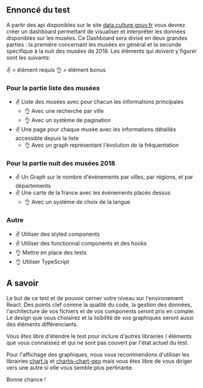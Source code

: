 ## Ennoncé du test
A partir des api disponibles sur le site [data.culture.gouv.fr][1] vous devrez créer un dashboard permettant de visualiser et interpréter les données disponibles sur les musées. Ce Dashboard sera divisé en deux grandes parties : la première concernant les musées en général et la seconde spécifique à la nuit des musées de 2018. Les éléments qui doivent y figurer sont les suivants:

✌ = élément requis
👌 = élément bonus

### Pour la partie liste des musées
- ✌ Liste des musées avec pour chacun les informations principales
  + 👌 Avec une recherche par ville
  + 👌 Avec un système de pagination
- ✌ Une page pour chaque musée avec les informations détaillés accessible depuis la liste
  + 👌 Avec un graph représentant l'évolution de la fréquentation

### Pour la partie nuit des musées 2018
- ✌ Un Graph sur le nombre d'événements par villes, par régions, et par départements
- ✌ Une carte de la france avec les événements placés dessus
  + 👌 Avec un système de choix de la langue

### Autre
+ ✌ Utiliser des styled components
+ ✌ Utiliser des functionnal components et des hooks
+ 👌 Mettre en place des tests
+ 👌 Utiliser TypeScript

## A savoir
Le but de ce test et de pouvoir cerner votre niveau sur l'environement React. Des points clef comme la qualité du code, la gestion des données, l'architecture de vos fichiers et de vos components seront pris en compte. Le design que vous choisirez et la lisibilité de vos graphiques seront aussi des éléments différenciants.

Vous êtes libre d'étendre le test pour inclure d'autres librairies / éléments que vous connaissez et qui ne sont pas couvert par l'état actuel du test.

Pour l'affichage des graphiques, nous vous recommendons d'utiliser les librairies [chart.js][2] et [chartjs-chart-geo][3] mais vous êtes libre de vous diriger vers une autre si elle vous semble plus pertinante.

Bonne chance !

[1]: https://data.culture.gouv.fr/explore/?refine.theme=Mus%C3%A9es&sort=modified
[2]: https://github.com/chartjs/Chart.js
[3]: https://github.com/sgratzl/chartjs-chart-geo
